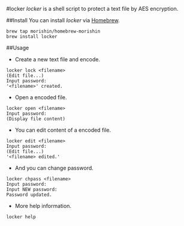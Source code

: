 #locker
*locker* is a shell script to protect a text file by AES encryption.

##Install
You can install *locker* via [Homebrew](http://brew.sh/).
```Shell
brew tap morishin/homebrew-morishin
brew install locker
```
##Usage
- Create a new text file and encode.
```Shell
locker lock <filename>
(Edit file...)
Input password:
'<filename>' created.
```
- Open a encoded file.
```Shell
locker open <filename>
Input password:
(Display file content)
```
- You can edit content of a encoded file.
```Shell
locker edit <filename>
Input password:
(Edit file...)
'<filename> edited.'
```
- And you can change password.
```Shell
locker chpass <filename>
Input password:
Input NEW password:
Password updated.
```
- More help information.
```Shell
locker help
```